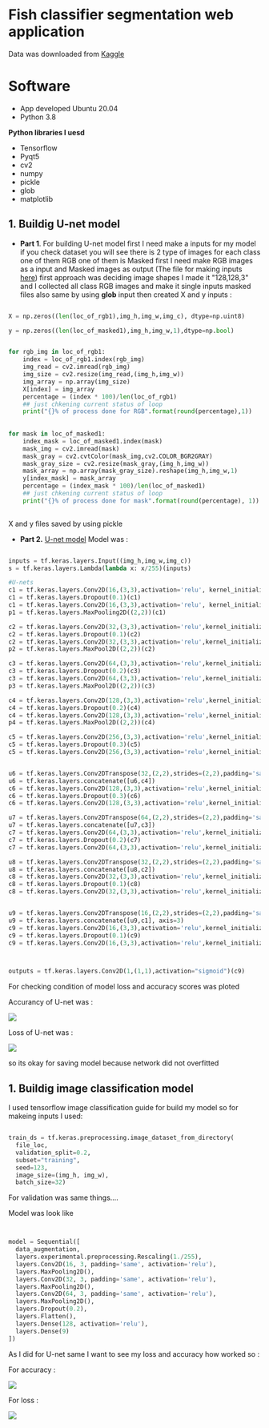 # Fish classifier segmentation web application

Data was downloaded from [Kaggle](https://www.kaggle.com/crowww/a-large-scale-fish-dataset)

# Software
- App developed Ubuntu 20.04 
- Python 3.8 

**Python libraries I uesd**
- Tensorflow
- Pyqt5
- cv2
- numpy
- pickle
- glob
- matplotlib


## 1. Buildig U-net model ##
 - **Part 1**. For building U-net model first I need make a inputs for my model if you check dataset you will see there is 2 type of images for each class one of them RGB one of
them is Masked first I need make RGB images as a input and Masked images as output (The file for making inputs [here](https://github.com/tural327/Fish_classifier_desk_app/blob/master/make_inputs.py))
first approach was deciding image shapes I made it "128,128,3" and I collected all class RGB images and make it single inputs masked files also same by using **glob** input
then created X and y inputs :


```python

X = np.zeros((len(loc_of_rgb1),img_h,img_w,img_c), dtype=np.uint8)

y = np.zeros((len(loc_of_masked1),img_h,img_w,1),dtype=np.bool)


for rgb_img in loc_of_rgb1:
    index = loc_of_rgb1.index(rgb_img)
    img_read = cv2.imread(rgb_img)
    img_size = cv2.resize(img_read,(img_h,img_w))
    img_array = np.array(img_size)
    X[index] = img_array
    percentage = (index * 100)/len(loc_of_rgb1)
    ## just chkening current status of loop 
    print("{}% of process done for RGB".format(round(percentage),1))
    
    
for mask in loc_of_masked1:
    index_mask = loc_of_masked1.index(mask)
    mask_img = cv2.imread(mask)
    mask_gray = cv2.cvtColor(mask_img,cv2.COLOR_BGR2GRAY)
    mask_gray_size = cv2.resize(mask_gray,(img_h,img_w))
    mask_array = np.array(mask_gray_size).reshape(img_h,img_w,1)
    y[index_mask] = mask_array
    percentage = (index_mask * 100)/len(loc_of_masked1)
    ## just chkening current status of loop 
    print("{}% of process done for mask".format(round(percentage), 1))
    
 ```

X and y files saved by using pickle 

- **Part 2.** [U-net model](https://github.com/tural327/Fish_classifier_desk_app/blob/master/U_net.py)
Model was :


```python

inputs = tf.keras.layers.Input((img_h,img_w,img_c))
s = tf.keras.layers.Lambda(lambda x: x/255)(inputs)

#U-nets
c1 = tf.keras.layers.Conv2D(16,(3,3),activation='relu', kernel_initializer='he_normal',padding='same')(inputs)
c1 = tf.keras.layers.Dropout(0.1)(c1)
c1 = tf.keras.layers.Conv2D(16,(3,3),activation='relu', kernel_initializer='he_normal',padding='same')(c1)
p1 = tf.keras.layers.MaxPooling2D((2,2))(c1)

c2 = tf.keras.layers.Conv2D(32,(3,3),activation='relu',kernel_initializer="he_normal",padding="same")(p1)
c2 = tf.keras.layers.Dropout(0.1)(c2)
c2 = tf.keras.layers.Conv2D(32,(3,3),activation='relu',kernel_initializer='he_normal',padding='same')(c2)
p2 = tf.keras.layers.MaxPool2D((2,2))(c2)

c3 = tf.keras.layers.Conv2D(64,(3,3),activation='relu',kernel_initializer='he_normal',padding='same')(p2)
c3 = tf.keras.layers.Dropout(0.2)(c3)
c3 = tf.keras.layers.Conv2D(64,(3,3),activation='relu',kernel_initializer='he_normal',padding='same')(c3)
p3 = tf.keras.layers.MaxPool2D((2,2))(c3)

c4 = tf.keras.layers.Conv2D(128,(3,3),activation='relu',kernel_initializer='he_normal',padding='same')(p3)
c4 = tf.keras.layers.Dropout(0.2)(c4)
c4 = tf.keras.layers.Conv2D(128,(3,3),activation='relu',kernel_initializer='he_normal',padding='same')(c4)
p4 = tf.keras.layers.MaxPool2D((2,2))(c4)

c5 = tf.keras.layers.Conv2D(256,(3,3),activation='relu',kernel_initializer='he_normal',padding='same')(p4)
c5 = tf.keras.layers.Dropout(0.3)(c5)
c5 = tf.keras.layers.Conv2D(256,(3,3),activation='relu',kernel_initializer='he_normal',padding='same')(c5)


u6 = tf.keras.layers.Conv2DTranspose(32,(2,2),strides=(2,2),padding='same')(c5)
u6 = tf.keras.layers.concatenate([u6,c4])
c6 = tf.keras.layers.Conv2D(128,(3,3),activation='relu',kernel_initializer='he_normal',padding='same')(u6)
c6 = tf.keras.layers.Dropout(0.3)(c6)
c6 = tf.keras.layers.Conv2D(128,(3,3),activation='relu',kernel_initializer='he_normal',padding='same')(c6)

u7 = tf.keras.layers.Conv2DTranspose(64,(2,2),strides=(2,2),padding='same')(c6)
u7 = tf.keras.layers.concatenate([u7,c3])
c7 = tf.keras.layers.Conv2D(64,(3,3),activation='relu',kernel_initializer='he_normal',padding='same')(u7)
c7 = tf.keras.layers.Dropout(0.2)(c7)
c7 = tf.keras.layers.Conv2D(64,(3,3),activation='relu',kernel_initializer='he_normal',padding='same')(c7)

u8 = tf.keras.layers.Conv2DTranspose(32,(2,2),strides=(2,2),padding='same')(c7)
u8 = tf.keras.layers.concatenate([u8,c2])
c8 = tf.keras.layers.Conv2D(32,(3,3),activation='relu',kernel_initializer='he_normal',padding='same')(u8)
c8 = tf.keras.layers.Dropout(0.1)(c8)
c8 = tf.keras.layers.Conv2D(32,(3,3),activation='relu',kernel_initializer='he_normal',padding='same')(c8)


u9 = tf.keras.layers.Conv2DTranspose(16,(2,2),strides=(2,2),padding='same')(c8)
u9 = tf.keras.layers.concatenate([u9,c1], axis=3)
c9 = tf.keras.layers.Conv2D(16,(3,3),activation='relu',kernel_initializer='he_normal',padding='same')(u9)
c9 = tf.keras.layers.Dropout(0.1)(c9)
c9 = tf.keras.layers.Conv2D(16,(3,3),activation='relu',kernel_initializer='he_normal',padding='same')(c9)



outputs = tf.keras.layers.Conv2D(1,(1,1),activation="sigmoid")(c9)

```

For checking condition of model loss and accuracy scores was ploted

Accurancy of U-net was :


![](https://github.com/tural327/Fish_classifier_desk_app/blob/master/some_other_files/2.png)

Loss of U-net was :


![](https://github.com/tural327/Fish_classifier_desk_app/blob/master/some_other_files/1.png)

so its okay for saving model because network did not overfitted

## 1. Buildig image classification model ## 

I used tensorflow image classification guide for build my model
so for makeing inputs I used:

```python

train_ds = tf.keras.preprocessing.image_dataset_from_directory(
  file_loc,
  validation_split=0.2,
  subset="training",
  seed=123,
  image_size=(img_h, img_w),
  batch_size=32)


```

For validation was same things....

Model was look like 

```python


model = Sequential([
  data_augmentation,
  layers.experimental.preprocessing.Rescaling(1./255),
  layers.Conv2D(16, 3, padding='same', activation='relu'),
  layers.MaxPooling2D(),
  layers.Conv2D(32, 3, padding='same', activation='relu'),
  layers.MaxPooling2D(),
  layers.Conv2D(64, 3, padding='same', activation='relu'),
  layers.MaxPooling2D(),
  layers.Dropout(0.2),
  layers.Flatten(),
  layers.Dense(128, activation='relu'),
  layers.Dense(9)
])


```

As I did for U-net same I want to see my loss and accuracy how worked so :

For accuracy :

![](https://github.com/tural327/Fish_classifier_desk_app/blob/master/some_other_files/class_acc.png)

For loss :

![](https://github.com/tural327/Fish_classifier_desk_app/blob/master/some_other_files/class.png)
